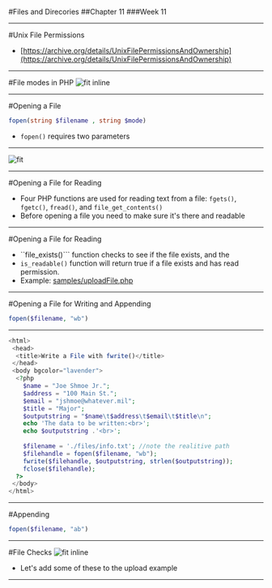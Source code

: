 #Files and Direcories
##Chapter 11
###Week 11 

---
#Unix File Permissions

* [https://archive.org/details/UnixFilePermissionsAndOwnership](https://archive.org/details/UnixFilePermissionsAndOwnership)

---
#File modes in PHP
![fit inline](https://dl.dropboxusercontent.com/s/fvxxh0esy9cgpyv/2015-04-07%20at%209.26%20PM.png)

---
#Opening a File
  ```php
  fopen(string $filename , string $mode)
  ```
* ```fopen()``` requires two parameters

---
![fit](https://dl.dropboxusercontent.com/s/njyt2k1k9ioso90/2015-04-07%20at%202.56%20PM.png)

---
#Opening a File for Reading

* Four PHP functions are used for reading text from a file: ```fgets()```, 
```fgetc()```, ```fread()```, and ```file_get_contents()```
* Before opening a file you need to make sure it's there and readable

---
#Opening a File for Reading
* ``file_exists()``` function checks to see if the file exists, and the 
* ```is_readable()``` function will return true if a file exists and has read permission.
* Example: [samples/uploadFile.php](samples/uploadFile.php)

---
#Opening a File for Writing and Appending
```php
fopen($filename, "wb")
```

---

```php
<html>
 <head>
  <title>Write a File with fwrite()</title>
 </head>
 <body bgcolor="lavender">
  <?php
    $name = "Joe Shmoe Jr.";
    $address = "100 Main St.";
    $email = "jshmoe@whatever.mil";
    $title = "Major";
    $outputstring = "$name\t$address\t$email\t$title\n";
    echo 'The data to be written:<br>';
    echo $outputstring .'<br>';
    
    $filename = './files/info.txt'; //note the realitive path
    $filehandle = fopen($filename, "wb");
    fwrite($filehandle, $outputstring, strlen($outputstring));
    fclose($filehandle);
  ?>
 </body>
</html>
```

---
#Appending
```php
fopen($filename, "ab")
```

---
#File Checks
![fit inline](https://dl.dropboxusercontent.com/s/32fc419o4aiut3g/2015-04-07%20at%209.32%20PM.png)

* Let's add some of these to the upload example

---
